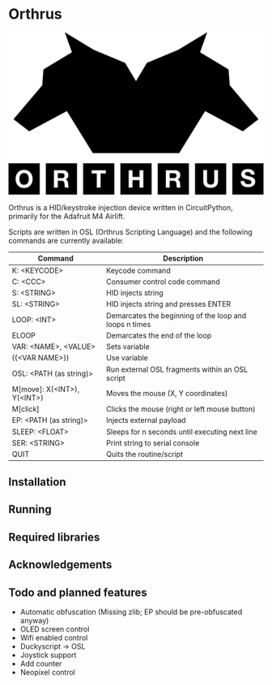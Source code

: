 # Orthrus

![Orthrus logo](./img/logo_black.png)

Orthrus is a HID/keystroke injection device written in CircuitPython, primarily for the Adafruit M4 Airlift.

Scripts are written in OSL (Orthrus Scripting Language) and the following commands are currently available:

| Command                             | Description                                            |
| ----------------------------------- | ------------------------------------------------------ |
| K: \<KEYCODE>                       | Keycode command                                        |
| C: \<CCC>                           | Consumer control code command                          |
| S: \<STRING>                        | HID injects string                                     |
| SL: \<STRING>                       | HID injects string and presses ENTER                   |
| LOOP: \<INT>                        | Demarcates the beginning of the loop and loops n times |
| ELOOP                               | Demarcates the end of the loop                         |
| VAR: \<NAME>, \<VALUE>              | Sets variable                                          |
| \{\{\<VAR NAME>\}\}                 | Use variable                                           |
| OSL: \<PATH \(as string\)>          | Run external OSL fragments within an OSL script        |
| M\[move\]: X\(\<INT>\), Y\(\<INT>\) | Moves the mouse \(X, Y coordinates\)                   |
| M\[click\]                          | Clicks the mouse \(right or left mouse button\)        |
| EP: \<PATH \(as string\)>           | Injects external payload                               |
| SLEEP: \<FLOAT>                     | Sleeps for n seconds until executing next line         |
| SER: \<STRING>                      | Print string to serial console                         |
| QUIT                                | Quits the routine/script                               |

## Installation

## Running

## Required libraries

## Acknowledgements

## Todo and planned features

- Automatic obfuscation (Missing zlib; EP should be pre-obfuscated anyway)
- OLED screen control
- Wifi enabled control
- Duckyscript -> OSL
- Joystick support
- Add counter
- Neopixel control
